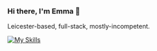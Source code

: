 ### Hi there, I'm Emma 👋

Leicester-based, full-stack, mostly-incompetent.

[![My Skills](https://skillicons.dev/icons?i=js,html,css,react,ts,gitlab)](https://skillicons.dev)


<!--
**emmavharrison/emmavharrison** is a ✨ _special_ ✨ repository because its `README.md` (this file) appears on your GitHub profile.

Here are some ideas to get you started:

- 🔭 I’m currently working on ...
- 🌱 I’m currently learning ...
- 👯 I’m looking to collaborate on ...
- 🤔 I’m looking for help with ...
- 💬 Ask me about ...
- 📫 How to reach me: ...
- 😄 Pronouns: ...
- ⚡ Fun fact: ...
-->
